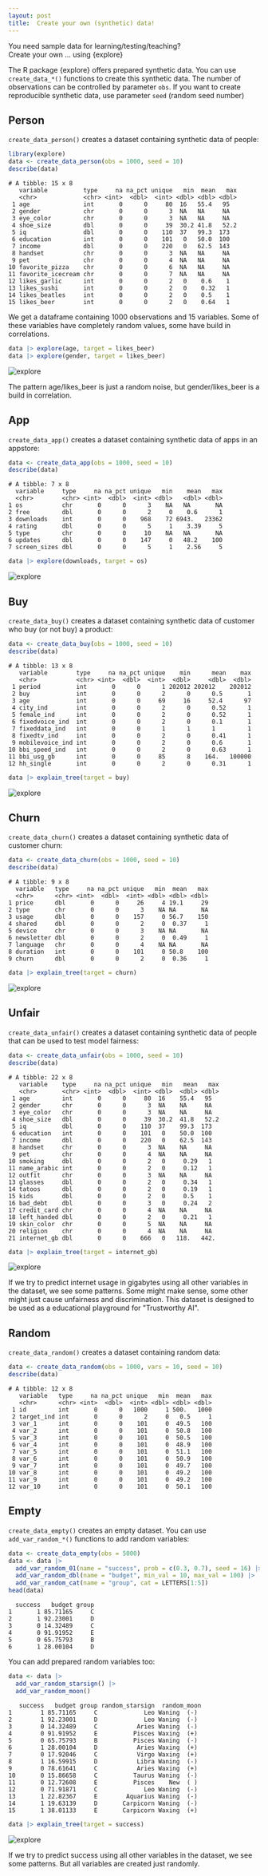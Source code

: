 ```yaml
---
layout: post
title:  Create your own (synthetic) data!
---
```


You need sample data for learning/testing/teaching?<br> 
Create your own ... using {explore}

The R package {explore} offers prepared synthetic data. You can use ```create_data_*()``` functions to create this synthetic data.
The number of observations can be controlled by parameter ```obs```. If you want to create reproducible synthetic data, use parameter ```seed``` (random seed number)

## Person

```create_data_person()``` creates a dataset containing synthetic data of people:

```R
library(explore)
data <- create_data_person(obs = 1000, seed = 10)
describe(data)
```

```
# A tibble: 15 x 8
   variable          type     na na_pct unique   min  mean   max
   <chr>             <chr> <int>  <dbl>  <int> <dbl> <dbl> <dbl>
 1 age               int       0      0     80  16   55.4   95  
 2 gender            chr       0      0      3  NA   NA     NA  
 3 eye_color         chr       0      0      3  NA   NA     NA  
 4 shoe_size         dbl       0      0     39  30.2 41.8   52.2
 5 iq                dbl       0      0    110  37   99.3  173  
 6 education         int       0      0    101   0   50.0  100  
 7 income            dbl       0      0    220   0   62.5  143  
 8 handset           chr       0      0      3  NA   NA     NA  
 9 pet               chr       0      0      4  NA   NA     NA  
10 favorite_pizza    chr       0      0      6  NA   NA     NA  
11 favorite_icecream chr       0      0      7  NA   NA     NA  
12 likes_garlic      int       0      0      2   0    0.6    1  
13 likes_sushi       int       0      0      2   0    0.32   1  
14 likes_beatles     int       0      0      2   0    0.5    1  
15 likes_beer        int       0      0      2   0    0.64   1  
```

We get a dataframe containing 1000 observations and 15 variables. Some of these variables have completely random values, some have build in correlations.

```R
data |> explore(age, target = likes_beer)
data |> explore(gender, target = likes_beer)
```

![explore](../images/create-data-explore-likes-beer.png)

The pattern age/likes_beer is just a random noise, but gender/likes_beer is a build in correlation.

## App

```create_data_app()``` creates a dataset containing synthetic data of apps in an appstore:

```R
data <- create_data_app(obs = 1000, seed = 10)
describe(data)
```

```
# A tibble: 7 x 8
  variable     type     na na_pct unique   min    mean   max
  <chr>        <chr> <int>  <dbl>  <int> <dbl>   <dbl> <dbl>
1 os           chr       0      0      3    NA   NA       NA
2 free         dbl       0      0      2     0    0.6      1
3 downloads    int       0      0    968    72 6943.   23362
4 rating       dbl       0      0      5     1    3.39     5
5 type         chr       0      0     10    NA   NA       NA
6 updates      dbl       0      0    147     0   48.2    100
7 screen_sizes dbl       0      0      5     1    2.56     5
```

```R
data |> explore(downloads, target = os)
```

![explore](../images/create-data-explore-downloads-os.png)

## Buy

```create_data_buy()``` creates a dataset containing synthetic data of customer who buy (or not buy) a product:

```R
data <- create_data_buy(obs = 1000, seed = 10)
describe(data)
```

```
# A tibble: 13 x 8
   variable        type     na na_pct unique    min      mean    max
   <chr>           <chr> <int>  <dbl>  <int>  <dbl>     <dbl>  <dbl>
 1 period          int       0      0      1 202012 202012    202012
 2 buy             int       0      0      2      0      0.5       1
 3 age             int       0      0     69     16     52.4      97
 4 city_ind        int       0      0      2      0      0.52      1
 5 female_ind      int       0      0      2      0      0.52      1
 6 fixedvoice_ind  int       0      0      2      0      0.1       1
 7 fixeddata_ind   int       0      0      1      1      1         1
 8 fixedtv_ind     int       0      0      2      0      0.41      1
 9 mobilevoice_ind int       0      0      2      0      0.6       1
10 bbi_speed_ind   int       0      0      2      0      0.63      1
11 bbi_usg_gb      int       0      0     85      8    164.   100000
12 hh_single       int       0      0      2      0      0.31      1
```

```R
data |> explain_tree(target = buy)
```

![explore](../images/create-data-explain-buy.png)

## Churn

```create_data_churn()``` creates a dataset containing synthetic data of customer churn:

```R
data <- create_data_churn(obs = 1000, seed = 10)
describe(data)
```

```
# A tibble: 9 x 8
  variable   type     na na_pct unique   min  mean   max
  <chr>      <chr> <int>  <dbl>  <int> <dbl> <dbl> <dbl>
1 price      dbl       0      0     26     4 19.1     29
2 type       chr       0      0      3    NA NA       NA
3 usage      dbl       0      0    157     0 56.7    150
4 shared     dbl       0      0      2     0  0.37     1
5 device     chr       0      0      3    NA NA       NA
6 newsletter dbl       0      0      2     0  0.49     1
7 language   chr       0      0      4    NA NA       NA
8 duration   int       0      0    101     0 50.8    100
9 churn      dbl       0      0      2     0  0.36     1
```

```R
data |> explain_tree(target = churn)
```

![explore](../images/create-data-explain-churn.png)

## Unfair

```create_data_unfair()``` creates a dataset containing synthetic data of people that can be used to test model fairness:

```R
data <- create_data_unfair(obs = 1000, seed = 10)
describe(data)
```

```
# A tibble: 22 x 8
   variable    type     na na_pct unique   min   mean   max
   <chr>       <chr> <int>  <dbl>  <int> <dbl>  <dbl> <dbl>
 1 age         int       0      0     80  16    55.4   95  
 2 gender      chr       0      0      3  NA    NA     NA  
 3 eye_color   chr       0      0      3  NA    NA     NA  
 4 shoe_size   dbl       0      0     39  30.2  41.8   52.2
 5 iq          dbl       0      0    110  37    99.3  173  
 6 education   int       0      0    101   0    50.0  100  
 7 income      dbl       0      0    220   0    62.5  143  
 8 handset     chr       0      0      3  NA    NA     NA  
 9 pet         chr       0      0      4  NA    NA     NA  
10 smoking     dbl       0      0      2   0     0.29   1  
11 name_arabic int       0      0      2   0     0.12   1  
12 outfit      chr       0      0      3  NA    NA     NA  
13 glasses     dbl       0      0      2   0     0.34   1  
14 tatoos      dbl       0      0      2   0     0.19   1  
15 kids        dbl       0      0      2   0     0.5    1  
16 bad_debt    dbl       0      0      3   0     0.24   2  
17 credit_card chr       0      0      4  NA    NA     NA  
18 left_handed dbl       0      0      2   0     0.21   1  
19 skin_color  chr       0      0      5  NA    NA     NA  
20 religion    chr       0      0      4  NA    NA     NA  
21 internet_gb dbl       0      0    666   0   118.   442. 
```

```R
data |> explain_tree(target = internet_gb)
```

![explore](../images/create-data-explain-internetgb.png)

If we try to predict internet usage in gigabytes using all other variables in the dataset, we see some patterns. 
Some might make sense, some other might just cause unfairness and discrimination. This dataset is designed to be used as a educational playground 
for "Trustworthy AI".

## Random

```create_data_random()``` creates a dataset containing random data:

```R
data <- create_data_random(obs = 1000, vars = 10, seed = 10)
describe(data)
```

```
# A tibble: 12 x 8
   variable   type     na na_pct unique   min  mean   max
   <chr>      <chr> <int>  <dbl>  <int> <dbl> <dbl> <dbl>
 1 id         int       0      0   1000     1 500.   1000
 2 target_ind int       0      0      2     0   0.5     1
 3 var_1      int       0      0    101     0  49.5   100
 4 var_2      int       0      0    101     0  50.8   100
 5 var_3      int       0      0    101     0  50.5   100
 6 var_4      int       0      0    101     0  48.9   100
 7 var_5      int       0      0    101     0  51.1   100
 8 var_6      int       0      0    101     0  50.9   100
 9 var_7      int       0      0    101     0  49.7   100
10 var_8      int       0      0    101     0  49.2   100
11 var_9      int       0      0    101     0  49.2   100
12 var_10     int       0      0    101     0  50.1   100
```

## Empty

```create_data_empty()``` creates an empty dataset. You can use ```add_var_random_*()``` functions to add random variables:

```R
data <- create_data_empty(obs = 5000)
data <- data |> 
  add_var_random_01(name = "success", prob = c(0.3, 0.7), seed = 16) |> 
  add_var_random_dbl(name = "budget", min_val = 10, max_val = 100) |> 
  add_var_random_cat(name = "group", cat = LETTERS[1:5])
head(data)
```

```
  success   budget group
1       1 85.71165     C
2       1 92.23001     D
3       0 14.32489     C
4       0 91.91952     E
5       0 65.75793     B
6       1 28.00104     D
```

You can add prepared random variables too:

```R
data <- data |> 
  add_var_random_starsign() |> 
  add_var_random_moon()
```

```
   success   budget group random_starsign  random_moon
1        1 85.71165     C             Leo Waning  (-) 
2        1 92.23001     D             Leo Waning  (-) 
3        0 14.32489     C           Aries Waning  (-) 
4        0 91.91952     E          Pisces Waxing  (+)
5        0 65.75793     B          Pisces Waning  (-) 
6        1 28.00104     D           Aries Waxing  (+)
7        0 17.92046     C           Virgo Waxing  (+)
8        1 16.59915     D           Libra Waning  (-) 
9        0 78.61641     C           Aries Waxing  (+)
10       0 15.86658     C          Taurus Waning  (-) 
11       0 12.72608     E          Pisces    New  ( )   
12       0 71.91871     C             Leo Waning  (-) 
13       1 22.82367     E        Aquarius Waning  (-) 
14       1 19.63139     D       Carpicorn Waning  (-) 
15       1 38.01133     E       Carpicorn Waxing  (+)
```

```R
data |> explain_tree(target = success)
```

![explore](../images/create-data-explain-success.png)

If we try to predict success using all other variables in the dataset, we see some patterns. But all variables are created just randomly.
